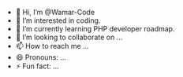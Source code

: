 - 👋 Hi, I’m @Wamar-Code
- 👀 I’m interested in coding.
- 🌱 I’m currently learning PHP developer roadmap.
- 💞️ I’m looking to collaborate on ...
- 📫 How to reach me ...
- 😄 Pronouns: ...
- ⚡ Fun fact: ...

<!---
Wamar-Code/Wamar-Code is a ✨ special ✨ repository because its `README.md` (this file) appears on your GitHub profile.
You can click the Preview link to take a look at your changes.
--->
